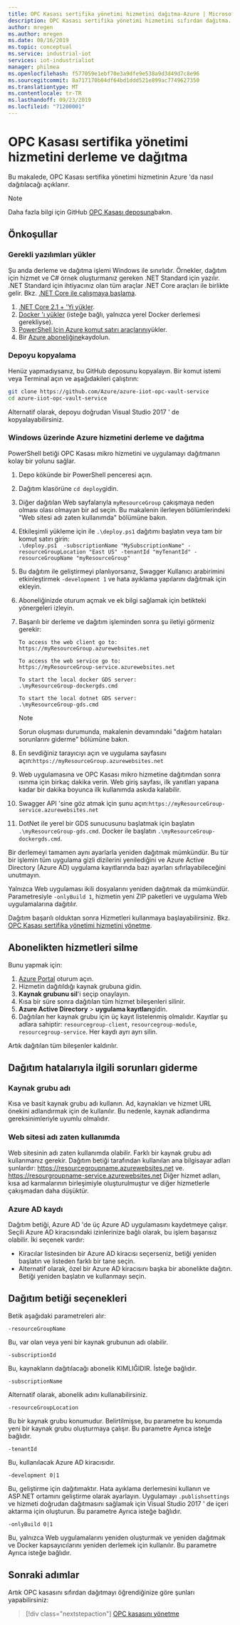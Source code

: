 ```yaml
---
title: OPC Kasası sertifika yönetimi hizmetini dağıtma-Azure | Microsoft Docs
description: OPC Kasası sertifika yönetimi hizmetini sıfırdan dağıtma.
author: mregen
ms.author: mregen
ms.date: 08/16/2019
ms.topic: conceptual
ms.service: industrial-iot
services: iot-industrialiot
manager: philmea
ms.openlocfilehash: f577059e1ebf70e3a9dfe9e538a9d3d49d7c8e96
ms.sourcegitcommit: 8a717170b04df64bd1ddd521e899ac7749627350
ms.translationtype: MT
ms.contentlocale: tr-TR
ms.lasthandoff: 09/23/2019
ms.locfileid: "71200001"
---
```

# <a name="build-and-deploy-the-opc-vault-certificate-management-service"></a>OPC Kasası sertifika yönetimi hizmetini derleme ve dağıtma

Bu makalede, OPC Kasası sertifika yönetimi hizmetinin Azure 'da nasıl dağıtılacağı açıklanır.

> [!NOTE]
> Daha fazla bilgi için GitHub [OPC Kasası deposuna](https://github.com/Azure/azure-iiot-opc-vault-service)bakın.

## <a name="prerequisites"></a>Önkoşullar

### <a name="install-required-software"></a>Gerekli yazılımları yükler

Şu anda derleme ve dağıtma işlemi Windows ile sınırlıdır.
Örnekler, dağıtım için hizmet ve C# örnek oluşturmanız gereken .NET Standard için yazılır.
.NET Standard için ihtiyacınız olan tüm araçlar .NET Core araçları ile birlikte gelir. Bkz. [.NET Core ile çalışmaya başlama](https://docs.microsoft.com/dotnet/articles/core/getting-started).

1. [.NET Core 2.1 + 'Yi yükler][dotnet-install].
2. [Docker 'ı yükler][docker-url] (isteğe bağlı, yalnızca yerel Docker derlemesi gerekliyse).
4. [PowerShell Için Azure komut satırı araçlarını][powershell-install]yükler.
5. Bir [Azure aboneliğine][azure-free]kaydolun.

### <a name="clone-the-repository"></a>Depoyu kopyalama

Henüz yapmadıysanız, bu GitHub deposunu kopyalayın. Bir komut istemi veya Terminal açın ve aşağıdakileri çalıştırın:

```bash
git clone https://github.com/Azure/azure-iiot-opc-vault-service
cd azure-iiot-opc-vault-service 
```

Alternatif olarak, depoyu doğrudan Visual Studio 2017 ' de kopyalayabilirsiniz.

### <a name="build-and-deploy-the-azure-service-on-windows"></a>Windows üzerinde Azure hizmetini derleme ve dağıtma

PowerShell betiği OPC Kasası mikro hizmetini ve uygulamayı dağıtmanın kolay bir yolunu sağlar.

1. Depo kökünde bir PowerShell penceresi açın. 
3. Dağıtım klasörüne `cd deploy`gidin.
3. Diğer dağıtılan Web sayfalarıyla `myResourceGroup` çakışmaya neden olması olası olmayan bir ad seçin. Bu makalenin ilerleyen bölümlerindeki "Web sitesi adı zaten kullanımda" bölümüne bakın.
5. Etkileşimli yükleme için ile `.\deploy.ps1` dağıtımı başlatın veya tam bir komut satırı girin:  
`.\deploy.ps1  -subscriptionName "MySubscriptionName" -resourceGroupLocation "East US" -tenantId "myTenantId" -resourceGroupName "myResourceGroup"`
7. Bu dağıtım ile geliştirmeyi planlıyorsanız, Swagger Kullanıcı arabirimini etkinleştirmek `-development 1` ve hata ayıklama yapılarını dağıtmak için ekleyin.
6. Aboneliğinizde oturum açmak ve ek bilgi sağlamak için betikteki yönergeleri izleyin.
9. Başarılı bir derleme ve dağıtım işleminden sonra şu iletiyi görmeniz gerekir:
   ```
   To access the web client go to:
   https://myResourceGroup.azurewebsites.net

   To access the web service go to:
   https://myResourceGroup-service.azurewebsites.net

   To start the local docker GDS server:
   .\myResourceGroup-dockergds.cmd

   To start the local dotnet GDS server:
   .\myResourceGroup-gds.cmd
   ```

   > [!NOTE]
   > Sorun oluşması durumunda, makalenin devamındaki "dağıtım hataları sorunlarını giderme" bölümüne bakın.

8. En sevdiğiniz tarayıcıyı açın ve uygulama sayfasını açın:`https://myResourceGroup.azurewebsites.net`
8. Web uygulamasına ve OPC Kasası mikro hizmetine dağıtımdan sonra ısınma için birkaç dakika verin. Web giriş sayfası, ilk yanıtları yapana kadar bir dakika boyunca ilk kullanımda askıda kalabilir.
11. Swagger API 'sine göz atmak için şunu açın:`https://myResourceGroup-service.azurewebsites.net`
13. DotNet ile yerel bir GDS sunucusunu başlatmak için başlatın `.\myResourceGroup-gds.cmd`. Docker ile başlatın `.\myResourceGroup-dockergds.cmd`.

Bir derlemeyi tamamen aynı ayarlarla yeniden dağıtmak mümkündür. Bu tür bir işlemin tüm uygulama gizli dizilerini yenilediğini ve Azure Active Directory (Azure AD) uygulama kayıtlarında bazı ayarları sıfırlayabileceğini unutmayın.

Yalnızca Web uygulaması ikili dosyalarını yeniden dağıtmak da mümkündür. Parametresiyle `-onlyBuild 1`, hizmetin yeni ZIP paketleri ve uygulama Web uygulamalarına dağıtılır.

Dağıtım başarılı olduktan sonra Hizmetleri kullanmaya başlayabilirsiniz. Bkz. [OPC Kasası sertifika yönetimi hizmetini yönetme](howto-opc-vault-manage.md).

## <a name="delete-the-services-from-the-subscription"></a>Abonelikten hizmetleri silme

Bunu yapmak için:

1. [Azure Portal](https://portal.azure.com) oturum açın.
2. Hizmetin dağıtıldığı kaynak grubuna gidin.
3. **Kaynak grubunu sil**'i seçip onaylayın.
4. Kısa bir süre sonra dağıtılan tüm hizmet bileşenleri silinir.
5. **Azure Active Directory** > **uygulama kayıtları**gidin.
6. Dağıtılan her kaynak grubu için üç kayıt listelenmiş olmalıdır. Kayıtlar şu adlara sahiptir: `resourcegroup-client`, `resourcegroup-module`, `resourcegroup-service`. Her kaydı ayrı ayrı silin.

Artık dağıtılan tüm bileşenler kaldırılır.

## <a name="troubleshooting-deployment-failures"></a>Dağıtım hatalarıyla ilgili sorunları giderme

### <a name="resource-group-name"></a>Kaynak grubu adı

Kısa ve basit kaynak grubu adı kullanın. Ad, kaynakları ve hizmet URL önekini adlandırmak için de kullanılır. Bu nedenle, kaynak adlandırma gereksinimleriyle uyumlu olmalıdır.  

### <a name="website-name-already-in-use"></a>Web sitesi adı zaten kullanımda

Web sitesinin adı zaten kullanımda olabilir. Farklı bir kaynak grubu adı kullanmanız gerekir. Dağıtım betiği tarafından kullanılan ana bilgisayar adları şunlardır: https://resourcegroupname.azurewebsites.net ve. https://resourgroupname-service.azurewebsites.net
Diğer hizmet adları, kısa ad karmalarının birleşimiyle oluşturulmuştur ve diğer hizmetlerle çakışmadan daha düşüktür.

### <a name="azure-ad-registration"></a>Azure AD kaydı 

Dağıtım betiği, Azure AD 'de üç Azure AD uygulamasını kaydetmeye çalışır. Seçili Azure AD kiracısındaki izinlerinize bağlı olarak, bu işlem başarısız olabilir. İki seçenek vardır:

- Kiracılar listesinden bir Azure AD kiracısı seçerseniz, betiği yeniden başlatın ve listeden farklı bir tane seçin.
- Alternatif olarak, özel bir Azure AD kiracısını başka bir abonelikte dağıtın. Betiği yeniden başlatın ve kullanmayı seçin.

## <a name="deployment-script-options"></a>Dağıtım betiği seçenekleri

Betik aşağıdaki parametreleri alır:


```
-resourceGroupName
```

Bu, var olan veya yeni bir kaynak grubunun adı olabilir.

```
-subscriptionId
```


Bu, kaynakların dağıtılacağı abonelik KIMLIĞIDIR. İsteğe bağlıdır.

```
-subscriptionName
```


Alternatif olarak, abonelik adını kullanabilirsiniz.

```
-resourceGroupLocation
```


Bu bir kaynak grubu konumudur. Belirtilmişse, bu parametre bu konumda yeni bir kaynak grubu oluşturmaya çalışır. Bu parametre Ayrıca isteğe bağlıdır.


```
-tenantId
```


Bu, kullanılacak Azure AD kiracısıdır. 

```
-development 0|1
```

Bu, geliştirme için dağıtımaktır. Hata ayıklama derlemesini kullanın ve ASP.NET ortamını geliştirme olarak ayarlayın. Uygulamayı `.publishsettings` ve hizmeti doğrudan dağıtmasını sağlamak için Visual Studio 2017 ' de içeri aktarma için oluşturun. Bu parametre Ayrıca isteğe bağlıdır.

```
-onlyBuild 0|1
```

Bu, yalnızca Web uygulamalarını yeniden oluşturmak ve yeniden dağıtmak ve Docker kapsayıcılarını yeniden derlemek için kullanılır. Bu parametre Ayrıca isteğe bağlıdır.

[azure-free]:https://azure.microsoft.com/free/
[powershell-install]:https://azure.microsoft.com/downloads/#powershell
[docker-url]: https://www.docker.com/
[dotnet-install]: https://www.microsoft.com/net/learn/get-started

## <a name="next-steps"></a>Sonraki adımlar

Artık OPC kasasını sıfırdan dağıtmayı öğrendiğinize göre şunları yapabilirsiniz:

> [!div class="nextstepaction"]
> [OPC kasasını yönetme](howto-opc-vault-manage.md)
